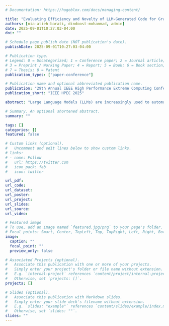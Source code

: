 ```yaml
---
# Documentation: https://hugoblox.com/docs/managing-content/

title: "Evaluating Efficiency and Novelty of LLM-Generated Code for Graph Analysis (Outstanding Student Paper Award)"
authors: [nia-atieh-barati, dindoost-mohammad, admin]
date: 2025-09-01T10:27:03-04:00
doi: ""

# Schedule page publish date (NOT publication's date).
publishDate: 2025-09-01T10:27:03-04:00

# Publication type.
# Legend: 0 = Uncategorized; 1 = Conference paper; 2 = Journal article;
# 3 = Preprint / Working Paper; 4 = Report; 5 = Book; 6 = Book section;
# 7 = Thesis; 8 = Patent
publication_types: ["paper-conference"]

# Publication name and optional abbreviated publication name.
publication: "29th Annual IEEE High Performance Extreme Computing Conference"
publication_short: "IEEE HPEC 2025"

abstract: "Large Language Models (LLMs) are increasingly used to automate software development, yet most prior evaluations focus on functional correctness or high-level languages such as Python. As one of the first systematic explorations of LLM-assisted software performance engineering, we present a comprehensive study of LLMs' ability to generate efficient C implementations of graph-analysis routines—code that must satisfy stringent runtime and memory constraints. This emerging field of LLM-assisted algorithm engineering holds significant promise, as these models may possess the capability to design novel approaches that improve existing algorithms and their implementations. Eight state-of-the-art models (OpenAI ChatGPT o3 and o4-mini-high, Anthropic Claude 4 Sonnet and Sonnet Extended, Google Gemini 2.5 Flash and Pro, xAI Grok 3-Think, and DeepSeek DeepThink R1) are benchmarked using two distinct approaches. The first approach evaluates the ability of LLMs to generate algorithms that outperform existing benchmarks. The second approach assesses their capability to generate graph algorithms for integration into performance-critical systems. The results show that Claude Sonnet 4 Extended achieves superior performance in ready-to-use code generation and efficiency, outperforming human-written baselines in triangle counting. Although our findings demonstrate that contemporary LLMs excel in optimizing and integrating established algorithms, the potential for these models to eventually invent transformative algorithmic techniques represents a compelling frontier for future research. We provide prompts, generated code, and measurement scripts to promote reproducible research in this rapidly evolving domain.  All of the source code is available on GitHub at https://github.com/Bader-Research/LLM-triangle-counting/."

# Summary. An optional shortened abstract.
summary: ""

tags: []
categories: []
featured: false

# Custom links (optional).
#   Uncomment and edit lines below to show custom links.
# links:
# - name: Follow
#   url: https://twitter.com
#   icon_pack: fab
#   icon: twitter

url_pdf:
url_code:
url_dataset:
url_poster:
url_project:
url_slides:
url_source:
url_video:

# Featured image
# To use, add an image named `featured.jpg/png` to your page's folder. 
# Focal points: Smart, Center, TopLeft, Top, TopRight, Left, Right, BottomLeft, Bottom, BottomRight.
image:
  caption: ""
  focal_point: ""
  preview_only: false

# Associated Projects (optional).
#   Associate this publication with one or more of your projects.
#   Simply enter your project's folder or file name without extension.
#   E.g. `internal-project` references `content/project/internal-project/index.md`.
#   Otherwise, set `projects: []`.
projects: []

# Slides (optional).
#   Associate this publication with Markdown slides.
#   Simply enter your slide deck's filename without extension.
#   E.g. `slides: "example"` references `content/slides/example/index.md`.
#   Otherwise, set `slides: ""`.
slides: ""
---
```

